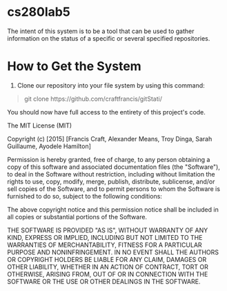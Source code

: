 # cs280lab5
The intent of this system is to be a tool that can be used to gather information on the status of a specific or several specified repositories.

# How to Get the System
1. Clone our repository into your file system by using this command: 
<blockquote> git clone https://github.com/craftfrancis/gitStati/ </blockquote>
You should now have full access to the entirety of this project's code.


The MIT License (MIT)

Copyright (c) [2015] [Francis Craft, Alexander Means, Troy Dinga, Sarah Guillaume, Ayodele Hamilton]

Permission is hereby granted, free of charge, to any person obtaining a copy
of this software and associated documentation files (the "Software"), to deal
in the Software without restriction, including without limitation the rights
to use, copy, modify, merge, publish, distribute, sublicense, and/or sell
copies of the Software, and to permit persons to whom the Software is
furnished to do so, subject to the following conditions:

The above copyright notice and this permission notice shall be included in all
copies or substantial portions of the Software.

THE SOFTWARE IS PROVIDED "AS IS", WITHOUT WARRANTY OF ANY KIND, EXPRESS OR
IMPLIED, INCLUDING BUT NOT LIMITED TO THE WARRANTIES OF MERCHANTABILITY,
FITNESS FOR A PARTICULAR PURPOSE AND NONINFRINGEMENT. IN NO EVENT SHALL THE
AUTHORS OR COPYRIGHT HOLDERS BE LIABLE FOR ANY CLAIM, DAMAGES OR OTHER
LIABILITY, WHETHER IN AN ACTION OF CONTRACT, TORT OR OTHERWISE, ARISING FROM,
OUT OF OR IN CONNECTION WITH THE SOFTWARE OR THE USE OR OTHER DEALINGS IN THE
SOFTWARE.
